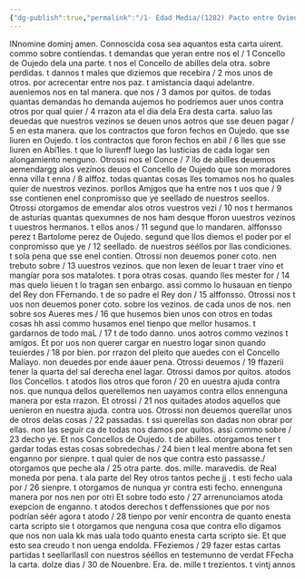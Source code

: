 ```yaml
---
{"dg-publish":true,"permalink":"/1- Edad Media/(1282) Pacto entre Oviedo y Avilés/","tags":["#Siglo_13","a1282","escrito","Oviedo","medieval","documento"]}
---
```



INnomine dominj amen. Connoscida cosa sea aquantos esta carta uirent. commo sobre contiendas. t demandas que yeran entre nos el / 1 Concello de Oujedo dela una parte. t nos el Concello de abilles dela otra. sobre perdidas. t dannos t males que diziemos que recebira / 2 mos unos de otros. por acrecentar entre nos paz. t amistancia daqui adelantre. aueniemos nos en tal manera. que nos / 3 damos por quitos. de todas quantas demandas ho demanda aujemos ho podriemos auer unos contra otros por qual quier / 4 rrazon ata el día dela Era desta carta. saluo las deuedas que nuestros vezinos se deuen unos aotros que sse deuen pagar / 5 en esta manera. que los contractos que foron fechos en Oujedo. que sse liuren en Oujedo. t los contractos que foron fechos en abil / 6 lles que sse liuren en Abí1les. t que lo liurenff luego las Iusticias de cada logar sen alongamiento nenguno. Otrossi nos el Conce / 7 llo de abilles deuemos aemendargg alos vezínos deuos el Concello de Oujedo que son moradores enna villa t enna / 8 alffoz. todas quantas cosas lles tomamos nos ho quales quier de nuestros vezinos. porllos Amjgos que ha entre nos t uos que / 9 sse contienen enel conpromisso que ye seellado de nuestros seellos. Otrossi otorgamos de emendar alos otros vuestros vezi / 10 nos t hermanos de asturías quantas quexumnes de nos ham desque fforon uuestros vezinos t uuestros hermanos. t ellos anos / 11 segund que lo mandaren. alffonsso perez t Bartolome perez de Oujedo. segund que llos diemos el poder por el conpromisso que ye / 12 seellado. de nuestros sééllos por llas condiciones. t sola pena que sse enel contien. Otrossi non deuemos poner coto. nen trebuto sobre / 13 uuestros vezinos. que non lexen de leuar t traer víno et mangíar pora sos matalotes. t pora otras cosas. quando lles mester for / 14 mas quelo lieuen t lo tragan sen enbargo. assi commo lo husauan en tienpo del Rey don FFernando. t de so padre el Rey don / 15 alffonsso. Otrossi nos t uos non deuemos poner coto. sobre los vezinos. de cada unos de nos. nen sobre sos Aueres mes / 16 que husemos bien unos con otros en todas cosas hh assi commo husamos enel tienpo que mellor husamos. t gardarnos de todo maL / 17 t de todo danno. unos aotros commo vezinos t amígos. Et por uos non querer cargar en nuestro logar sinon quando teuíerdes / 18 por bien. por rrazon del pleito que auedes con el Concello Malíayo. non deuedes por ende áauer pena. Otrossi deuemos / 19 ffazerii tener la quarta del sal derecha enel lagar. Otrossi damos por quitos. atodos llos Concellos. t atodos llos otros que foron / 20 en uuestra ajuda contra nos. que nunqua dellos querellemos nen uayamos contra ellos ennenguna manera por esta rrazon. Et otrossi / 21 nos quitades atodos aquellos que ueníeron en nuestra ajuda. contra uos. Otrossi non deuemos querellar unos de otros delas cosas / 22 passadas. t ssi querellas son dadas non obrar por ellas. non las seguír ca de todas nos damos por quitos. assi commo sobre / 23 decho ye. Et nos Concellos de Oujedo. t de abilles. otorgamos tener t gardar todas estas cosas sobredechas / 24 bien t leal mentre abona fet sen enganno por sienpre. t qual quier de nos que contra esto passasse./ otorgamos que peche ala / 25 otra parte. dos. mille. maravedis. de Real moneda por pena. t ala parte del Rey otros tantos peche jj . t esti fecho uala por / 26 sienpre. t otorgamos de nunqua yr contra esti fecho. ennenguna manera por nos nen por otri Et sobre todo esto / 27 arrenunciamos atoda exepcion de enganno. t atodos derechos t deffenssiones que por nos podrían séér agora t atodo / 28 tienpo por venír encontra de quanto enesta carta scripto sie t otorgamos que nenguna cosa que contra ello digamos que nos non uala kk mas uala todo quanto enesta carta scripto sie. Et que esto sea creudo t non uenga endolda. FFeziemos / 29 fazer estas cartas partidas t seellarllasll con nuestros sééllos en testemunno de verdat FFecha la carta. dolze dias / 30 de Nouenbre. Era. de. mille t trezientos. t vintj annos